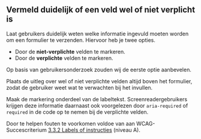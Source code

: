 <!-- @license CC0-1.0 -->

## Vermeld duidelijk of een veld wel of niet verplicht is

Laat gebruikers duidelijk weten welke informatie ingevuld moeten worden om een formulier te verzenden. Hiervoor heb je twee opties.

- Door de **niet-verplichte** velden te markeren.
- Door de **verplichte** velden te markeren.

Op basis van gebruikersonderzoek zouden wij de eerste optie aanbevelen.

Plaats de uitleg over wel of niet verplichte velden altijd boven het formulier, zodat de gebruiker weet wat te verwachten bij het invullen.

Maak de markering onderdeel van de labeltekst. Screenreadergebruikers krijgen deze informatie daarnaast ook voorgelezen door `aria-required` of `required` in de code op te nemen bij de verplichte velden.

Door te helpen fouten te voorkomen voldoe van aan WCAG-Succescriterium [3.3.2 Labels of instructies](https://www.w3.org/Translations/WCAG21-nl/#labels-of-instructies) (niveau A).
